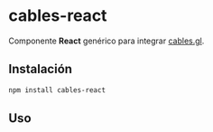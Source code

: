 # cables-react

Componente **React** genérico para integrar [cables.gl](https://cables.gl).
## Instalación

```bash
npm install cables-react
```

## Uso

